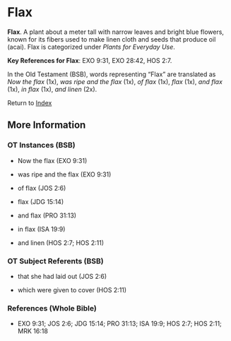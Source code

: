 # Flax
**Flax**. 
A plant about a meter tall with narrow leaves and bright blue flowers, known for its fibers used to make linen cloth and seeds that produce oil (acai). 
Flax is categorized under _Plants for Everyday Use_. 


**Key References for Flax**: 
EXO 9:31, EXO 28:42, HOS 2:7. 


In the Old Testament (BSB), words representing “Flax” are translated as 
*Now the flax* (1x), *was ripe and the flax* (1x), *of flax* (1x), *flax* (1x), *and flax* (1x), *in flax* (1x), *and linen* (2x). 




Return to [Index](00-Index.md)

## More Information

### OT Instances (BSB)

* Now the flax (EXO 9:31)

* was ripe and the flax (EXO 9:31)

* of flax (JOS 2:6)

* flax (JDG 15:14)

* and flax (PRO 31:13)

* in flax (ISA 19:9)

* and linen (HOS 2:7; HOS 2:11)



### OT Subject Referents (BSB)

* that she had laid out (JOS 2:6)

* which were given to cover (HOS 2:11)



### References (Whole Bible)

* EXO 9:31; JOS 2:6; JDG 15:14; PRO 31:13; ISA 19:9; HOS 2:7; HOS 2:11; MRK 16:18



